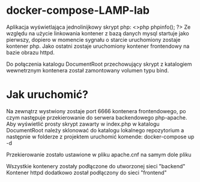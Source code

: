 # docker-compose-LAMP-lab


Aplikacja wyświetlająca jednolinijkowy skrypt php: <>php phpinfo(); ?>
Ze względu na użycie linkowania kontener z bazą danych mysql startuje jako pierwszy, dopiero w momencie sygnału o starcie uruchomiony zostaje kontener php.
Jako ostatni zostaje uruchomiony kontener frontendowy na bazie obrazu httpd.

Do połączenia katalogu DocumentRoot przechowujący skrypt z katalogiem wewnetrznym kontenera został zamontowany volumen typu bind.

# Jak uruchomić?

Na zewnątrz wystwiony zostaje port 6666 kontenera frontendowego, po czym następuje przekierowanie do serwera backendowego php-apache.
Aby wyświetlić prosty skrypt zawarty w index.php w katalogu DocumentRoot należy sklonować do katalogu lokalnego repozytorium a następnie w folderze
z projektem uruchomić komende: docker-compose up -d

Przekierowanie zostało ustawione w pliku apache.cnf na samym dole pliku


Wszystkie kontenery zostały podłączone do utworzonej sieci "backend"
Kontener httpd dodatkowo został podłączony do sieci "frontend"
